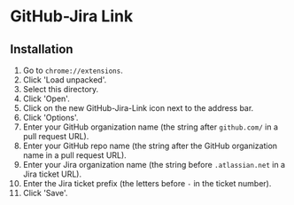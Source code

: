 # GitHub-Jira Link

## Installation

1. Go to `chrome://extensions`.
1. Click 'Load unpacked'.
1. Select this directory.
1. Click 'Open'.
1. Click on the new GitHub-Jira-Link icon next to the address bar.
1. Click 'Options'.
1. Enter your GitHub organization name (the string after `github.com/` in a pull request URL).
1. Enter your GitHub repo name (the string after the GitHub organization name in a pull request URL).
1. Enter your Jira organization name (the string before `.atlassian.net` in a Jira ticket URL).
1. Enter the Jira ticket prefix (the letters before `-` in the ticket number).
1. Click 'Save'.
